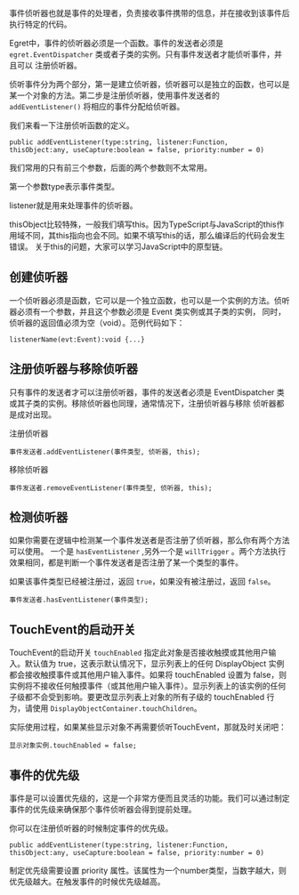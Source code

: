 事件侦听器也就是事件的处理者，负责接收事件携带的信息，并在接收到该事件后执行特定的代码。

Egret中，事件的侦听器必须是一个函数。事件的发送者必须是 `egret.EventDispatcher` 类或者子类的实例。只有事件发送者才能侦听事件，并且可以 注册侦听器。

侦听事件分为两个部分，第一是建立侦听器，侦听器可以是独立的函数，也可以是某一个对象的方法。第二步是注册侦听器，使用事件发送者的 `addEventListener()` 将相应的事件分配给侦听器。

我们来看一下注册侦听函数的定义。

```
public addEventListener(type:string, listener:Function, thisObject:any, useCapture:boolean = false, priority:number = 0)
```

我们常用的只有前三个参数，后面的两个参数则不太常用。

第一个参数type表示事件类型。

listener就是用来处理事件的侦听器。

thisObject比较特殊，一般我们填写this。因为TypeScript与JavaScript的this作用域不同，其this指向也会不同。如果不填写this的话，那么编译后的代码会发生错误。 关于this的问题，大家可以学习JavaScript中的原型链。

## 创建侦听器

一个侦听器必须是函数，它可以是一个独立函数，也可以是一个实例的方法。侦听器必须有一个参数，并且这个参数必须是 Event 类实例或其子类的实例， 同时，侦听器的返回值必须为空（void）。范例代码如下：

```
listenerName(evt:Event):void {...}
```

## 注册侦听器与移除侦听器

只有事件的发送者才可以注册侦听器，事件的发送者必须是 EventDispatcher 类或其子类的实例。移除侦听器也同理，通常情况下，注册侦听器与移除 侦听器都是成对出现。

注册侦听器

```
事件发送者.addEventListener(事件类型, 侦听器, this);
```

移除侦听器

```
事件发送者.removeEventListener(事件类型, 侦听器, this);
```

## 检测侦听器

如果你需要在逻辑中检测某一个事件发送者是否注册了侦听器，那么你有两个方法可以使用。 一个是 `hasEventListener` ,另外一个是 `willTrigger` 。两个方法执行效果相同，都是判断一个事件发送者是否注册了某一个类型的事件。

如果该事件类型已经被注册过，返回 `true`，如果没有被注册过，返回 `false`。

```
事件发送者.hasEventListener(事件类型);
```

## TouchEvent的启动开关

TouchEvent的启动开关 `touchEnabled` 指定此对象是否接收触摸或其他用户输入。默认值为 true，这表示默认情况下，显示列表上的任何 DisplayObject 实例都会接收触摸事件或其他用户输入事件。如果将 touchEnabled 设置为 false，则实例将不接收任何触摸事件（或其他用户输入事件）。显示列表上的该实例的任何子级都不会受到影响。要更改显示列表上对象的所有子级的 touchEnabled 行为，请使用 `DisplayObjectContainer.touchChildren`。

实际使用过程，如果某些显示对象不再需要侦听TouchEvent，那就及时关闭吧：
```
显示对象实例.touchEnabled = false;
```

## 事件的优先级

事件是可以设置优先级的，这是一个非常方便而且灵活的功能。我们可以通过制定事件的优先级来确保那个事件侦听器会得到提前处理。

你可以在注册侦听器的时候制定事件的优先级。

```
public addEventListener(type:string, listener:Function, thisObject:any, useCapture:boolean = false, priority:number = 0)
```

制定优先级需要设置 priority 属性。该属性为一个number类型，当数字越大，则优先级越大。在触发事件的时候优先级越高。
 
 

 
  
 
